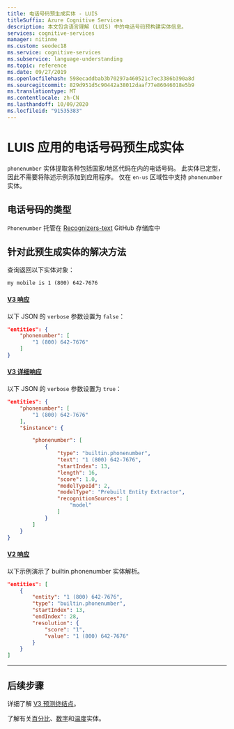 ```yaml
---
title: 电话号码预生成实体 - LUIS
titleSuffix: Azure Cognitive Services
description: 本文包含语言理解 (LUIS) 中的电话号码预构建实体信息。
services: cognitive-services
manager: nitinme
ms.custom: seodec18
ms.service: cognitive-services
ms.subservice: language-understanding
ms.topic: reference
ms.date: 09/27/2019
ms.openlocfilehash: 598ecaddbab3b70297a460521c7ec3386b390a8d
ms.sourcegitcommit: 829d951d5c90442a38012daaf77e86046018e5b9
ms.translationtype: MT
ms.contentlocale: zh-CN
ms.lasthandoff: 10/09/2020
ms.locfileid: "91535383"
---
```

# <a name="phone-number-prebuilt-entity-for-a-luis-app"></a>LUIS 应用的电话号码预生成实体
`phonenumber` 实体提取各种包括国家/地区代码在内的电话号码。 此实体已定型，因此不需要将陈述示例添加到应用程序。 仅在 `en-us` 区域性中支持 `phonenumber` 实体。

## <a name="types-of-a-phone-number"></a>电话号码的类型
`Phonenumber` 托管在 [Recognizers-text](https://github.com/Microsoft/Recognizers-Text/blob/master/Patterns/Base-PhoneNumbers.yaml) GitHub 存储库中

## <a name="resolution-for-this-prebuilt-entity"></a>针对此预生成实体的解决方法

查询返回以下实体对象：

`my mobile is 1 (800) 642-7676`

#### <a name="v3-response"></a>[V3 响应](#tab/V3)

以下 JSON 的 `verbose` 参数设置为 `false`：

```json
"entities": {
    "phonenumber": [
        "1 (800) 642-7676"
    ]
}
```
#### <a name="v3-verbose-response"></a>[V3 详细响应](#tab/V3-verbose)
以下 JSON 的 `verbose` 参数设置为 `true`：

```json
"entities": {
    "phonenumber": [
        "1 (800) 642-7676"
    ],
    "$instance": {

        "phonenumber": [
            {
                "type": "builtin.phonenumber",
                "text": "1 (800) 642-7676",
                "startIndex": 13,
                "length": 16,
                "score": 1.0,
                "modelTypeId": 2,
                "modelType": "Prebuilt Entity Extractor",
                "recognitionSources": [
                    "model"
                ]
            }
        ]
    }
}
```
#### <a name="v2-response"></a>[V2 响应](#tab/V2)

以下示例演示了 builtin.phonenumber  实体解析。

```json
"entities": [
    {
        "entity": "1 (800) 642-7676",
        "type": "builtin.phonenumber",
        "startIndex": 13,
        "endIndex": 28,
        "resolution": {
            "score": "1",
            "value": "1 (800) 642-7676"
        }
    }
]
```
* * *

## <a name="next-steps"></a>后续步骤

详细了解 [V3 预测终结点](luis-migration-api-v3.md)。

了解有关[百分比](luis-reference-prebuilt-percentage.md)、[数字](luis-reference-prebuilt-number.md)和[温度](luis-reference-prebuilt-temperature.md)实体。
